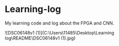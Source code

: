 # Learning-log
My learning code and log about the FPGA and CNN.

![DSC06148v1 (1)](C:\Users\11485\Desktop\Learning log\README\DSC06148v1 (1).jpg)
